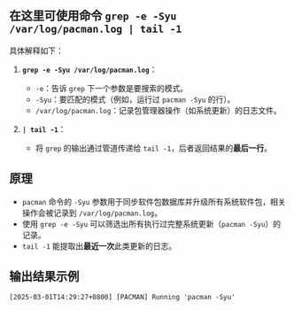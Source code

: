 ## 在这里可使用命令 `grep -e -Syu /var/log/pacman.log | tail -1` 
具体解释如下：

1. **`grep -e -Syu /var/log/pacman.log`**：
   - `-e`：告诉 `grep` 下一个参数是要搜索的模式。
   - `-Syu`：要匹配的模式（例如，运行过 `pacman -Syu` 的行）。
   - `/var/log/pacman.log`：记录包管理器操作（如系统更新）的日志文件。

2. **`| tail -1`**：
   - 将 `grep` 的输出通过管道传递给 `tail -1`，后者返回结果的**最后一行**。

## 原理
- `pacman` 命令的 `-Syu` 参数用于同步软件包数据库并升级所有系统软件包，相关操作会被记录到 `/var/log/pacman.log`。
- 使用 `grep -e -Syu` 可以筛选出所有执行过完整系统更新（`pacman -Syu`）的记录。
- `tail -1` 能提取出**最近一次**此类更新的日志。

## 输出结果示例
```log
[2025-03-01T14:29:27+0800] [PACMAN] Running 'pacman -Syu'
```


